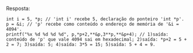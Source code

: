 Resposta:
 
    int i = 5, *p; // 'int i' recebe 5, declaração do ponteiro 'int *p'.
    p = &i; // 'p' recebe como conteúdo o endereço de memória de '&i = 4094'.
    printf("%x %d %d %d %d", p,*p+2,**&p,3**p,**&p+4); // 1)saída: conteúdo de 'p' que vale 4094 sai em hexadecimal; 2)saída: *p+2 = 5 + 2 = 7; 3)saída: 5; 4)saída: 3*5 = 15; 5)saída: 5 + 4 = 9.